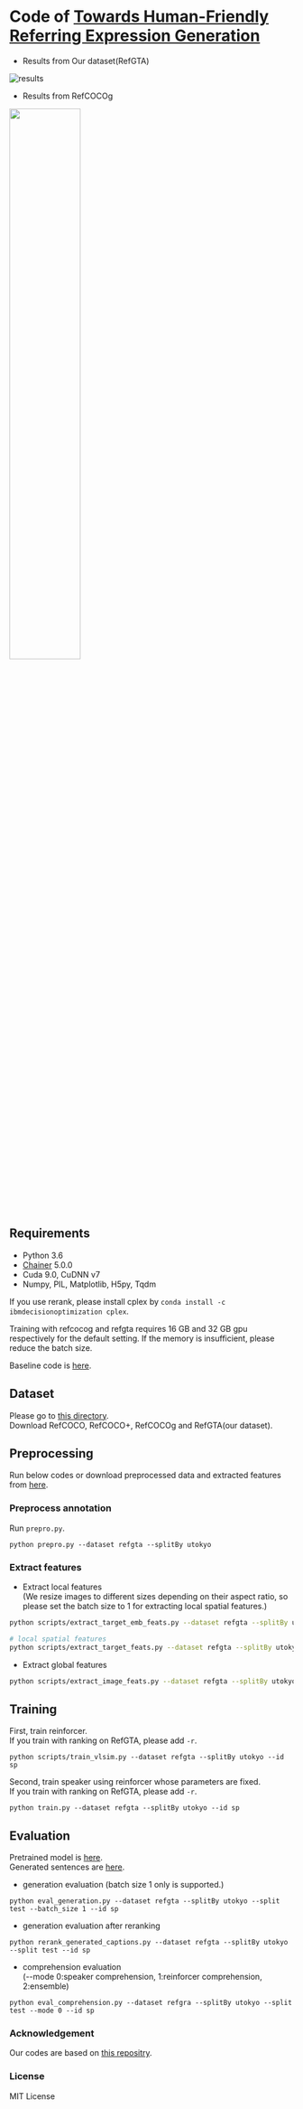 # Code of [Towards Human-Friendly Referring Expression Generation](https://arxiv.org/abs/1811.12104)
- Results from Our dataset(RefGTA)

![results](https://raw.githubusercontent.com/mikittt/Human_Friendly_REG/master/demo/fig1.png)

- Results from RefCOCOg

<img src="https://raw.githubusercontent.com/mikittt/Human_Friendly_REG/master/demo/fig2.png" width="50%">


## Requirements

- Python 3.6 
- [Chainer](https://github.com/chainer/chainer) 5.0.0
- Cuda 9.0, CuDNN v7
- Numpy, PIL, Matplotlib, H5py, Tqdm  

If you use rerank, please install cplex by ``conda install -c ibmdecisionoptimization cplex``.

Training with refcocog and refgta requires 16 GB and 32 GB gpu respectively for the default setting.
If the memory is insufficient, please reduce the batch size.

Baseline code is [here](https://github.com/mikittt/re-SLR).

## Dataset

Please go to [this directory](https://github.com/mikittt/Human_Friendly_REG/tree/master/pyutils/refer2/).  
Download RefCOCO, RefCOCO+, RefCOCOg and RefGTA(our dataset).


## Preprocessing
Run below codes or download preprocessed data and extracted features from [here](https://drive.google.com/open?id=1j6kmPq3_RROGO8plICmN6kjM1DCrq_-k).  


### Preprocess annotation
Run ``prepro.py``.  
```
python prepro.py --dataset refgta --splitBy utokyo
```

### Extract features

- Extract local features  
(We resize images to different sizes depending on their aspect ratio, so please set the batch size to 1 for extracting local spatial features.)

```bash
python scripts/extract_target_emb_feats.py --dataset refgta --splitBy utokyo --batch_size 64

# local spatial features
python scripts/extract_target_feats.py --dataset refgta --splitBy utokyo --batch_size 1
```

- Extract global features
```bash
python scripts/extract_image_feats.py --dataset refgta --splitBy utokyo --batch_size 64
```

## Training

First, train reinforcer.  
If you train with ranking on RefGTA, please add ``-r``.
```
python scripts/train_vlsim.py --dataset refgta --splitBy utokyo --id sp
```

Second, train speaker using reinforcer whose parameters are fixed.  
If you train with ranking on RefGTA, please add ``-r``.
```
python train.py --dataset refgta --splitBy utokyo --id sp
```

## Evaluation

Pretrained model is [here](https://drive.google.com/open?id=1sEhePkoIqlzDcAPNFubfH9OODS6yZYkj).  
Generated sentences are [here](https://drive.google.com/open?id=13YZcylNpa8-tBena0swy2VocBBOnIS0-).

- generation evaluation (batch size 1 only is supported.)
```
python eval_generation.py --dataset refgta --splitBy utokyo --split test --batch_size 1 --id sp
```

- generation evaluation after reranking
```
python rerank_generated_captions.py --dataset refgta --splitBy utokyo --split test --id sp
```

- comprehension evaluation  
(--mode 0:speaker comprehension, 1:reinforcer comprehension, 2:ensemble)
```
python eval_comprehension.py --dataset refgra --splitBy utokyo --split test --mode 0 --id sp
```

### Acknowledgement
Our codes are based on [this repositry](https://github.com/lichengunc/speaker_listener_reinforcer).

### License
MIT License
